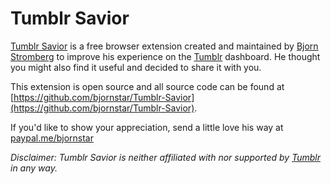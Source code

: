 # Tumblr Savior

[Tumblr Savior](http://tumblr-savior.bjornstar.com/) is a free browser extension created and maintained by [Bjorn Stromberg](http://bjornstar.com/about) to improve his experience on the [Tumblr](https://www.tumblr.com/) dashboard. He thought you might also find it useful and decided to share it with you.

This extension is open source and all source code can be found at [https://github.com/bjornstar/Tumblr-Savior](https://github.com/bjornstar/Tumblr-Savior).

If you'd like to show your appreciation, send a little love his way at [paypal.me/bjornstar](https://paypal.me/bjornstar)

*Disclaimer: Tumblr Savior is neither affiliated with nor supported by [Tumblr](https://www.tumblr.com/) in any way.*
